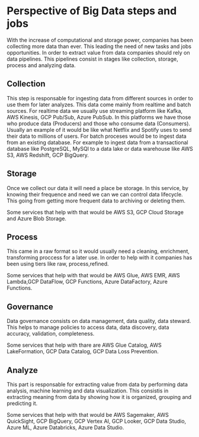 # Perspective of Big Data steps and jobs

With the increase of computational and storage power, companies has been collecting more data than ever. This leading the need of new tasks and jobs opportunities. In order to extract value from data companies should rely on data pipelines. This pipelines consist in stages like collection, storage, process and analyzing data.

## Collection
This step is responsable for ingesting data from different sources in order to use them for later analyzes. This data come mainly from realtime and batch sources. 
For realtime data we usually use streaming platform like Kafka, AWS Kinesis, GCP Pub/Sub, Azure PubSub. In this platforms we have those who produce data (Producers) and those who consume data (Consumers). Usually an example of it would be like what Netflix and Spotify uses to send their data to millions of users.
For batch proceses would be to ingest data from an existing database. For example to ingest data from a transactional database like PostgreSQL, MySQl to a data lake or data warehouse like AWS S3, AWS Redshift, GCP BigQuery.

## Storage
Once we collect our data it will need a place be storage.  In this service, by knowing their frequence and need we can  we can control data lifecycle. This going from getting more frequent data to archiving or deleting them. 

Some services that help with that would be AWS S3, GCP Cloud Storage and Azure Blob Storage.

## Process
This came in a raw format so it would usually need a cleaning, enrichment, transforming proccess for a later use. In order to help with it companies has been using tiers like raw, process,refined.

Some services that help with that would be AWS Glue, AWS EMR, AWS Lambda,GCP DataFlow, GCP Functions, Azure DataFactory, Azure Functions.

## Governance
Data governance consists on data management, data quality, data steward. This helps to manage policies to access data, data discovery, data accuracy, validation, completeness.

Some services that help with thare are AWS Glue Catalog, AWS LakeFormation, GCP Data Catalog, GCP Data Loss Prevention.

## Analyze
This part is responsable for extracting value from data by performing data analysis, machine learning and data visualization. This consistis in extracting meaning from data by showing how it is organized, grouping and predicting it.

Some services that help with that would be AWS Sagemaker, AWS QuickSight, GCP BigQuery, GCP Vertex AI, GCP Looker, GCP Data Studio, Azure ML, Azure Databricks, Azure Data Studio.

